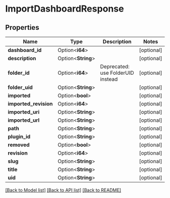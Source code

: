 # ImportDashboardResponse

## Properties

Name | Type | Description | Notes
------------ | ------------- | ------------- | -------------
**dashboard_id** | Option<**i64**> |  | [optional]
**description** | Option<**String**> |  | [optional]
**folder_id** | Option<**i64**> | Deprecated: use FolderUID instead | [optional]
**folder_uid** | Option<**String**> |  | [optional]
**imported** | Option<**bool**> |  | [optional]
**imported_revision** | Option<**i64**> |  | [optional]
**imported_uri** | Option<**String**> |  | [optional]
**imported_url** | Option<**String**> |  | [optional]
**path** | Option<**String**> |  | [optional]
**plugin_id** | Option<**String**> |  | [optional]
**removed** | Option<**bool**> |  | [optional]
**revision** | Option<**i64**> |  | [optional]
**slug** | Option<**String**> |  | [optional]
**title** | Option<**String**> |  | [optional]
**uid** | Option<**String**> |  | [optional]

[[Back to Model list]](../README.md#documentation-for-models) [[Back to API list]](../README.md#documentation-for-api-endpoints) [[Back to README]](../README.md)


